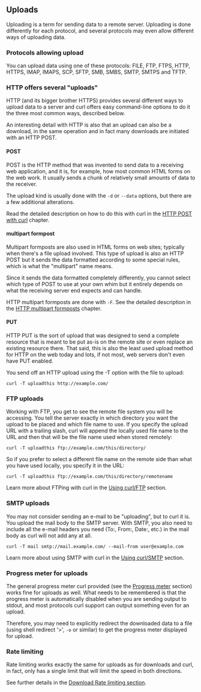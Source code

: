 ## Uploads

Uploading is a term for sending data to a remote server. Uploading is done
differently for each protocol, and several protocols may even allow different
ways of uploading data.

### Protocols allowing upload

You can upload data using one of these protocols: FILE, FTP, FTPS, HTTP,
HTTPS, IMAP, IMAPS, SCP, SFTP, SMB, SMBS, SMTP, SMTPS and TFTP.

### HTTP offers several "uploads"

HTTP (and its bigger brother HTTPS) provides several different ways to upload
data to a server and curl offers easy command-line options to do it the three
most common ways, described below.

An interesting detail with HTTP is also that an upload can also be a download,
in the same operation and in fact many downloads are initiated with an HTTP
POST.

#### POST

POST is the HTTP method that was invented to send data to a receiving web
application, and it is, for example, how most common HTML forms on the web
work. It usually sends a chunk of relatively small amounts of data to the
receiver.

The upload kind is usually done with the `-d` or `--data` options, but there
are a few additional alterations.

Read the detailed description on how to do this with curl in the [HTTP POST
with curl](http-post.md) chapter.

#### multipart formpost

Multipart formposts are also used in HTML forms on web sites; typically when
there's a file upload involved. This type of upload is also an HTTP POST but it
sends the data formatted according to some special rules, which is what the
"multipart" name means.

Since it sends the data formatted completely differently, you cannot select
which type of POST to use at your own whim but it entirely depends on what the
receiving server end expects and can handle.

HTTP multipart formposts are done with `-F`. See the detailed description in
the [HTTP multipart formposts](http-multipart.md) chapter.

#### PUT

HTTP PUT is the sort of upload that was designed to send a complete resource
that is meant to be put as-is on the remote site or even replace an existing
resource there. That said, this is also the least used upload method for HTTP
on the web today and lots, if not most, web servers don't even have PUT
enabled.

You send off an HTTP upload using the -T option with the file to upload:

    curl -T uploadthis http://example.com/

### FTP uploads

Working with FTP, you get to see the remote file system you will be accessing.
You tell the server exactly in which directory you want the upload to be
placed and which file name to use. If you specify the upload URL with a
trailing slash, curl will append the locally used file name to the URL and
then that will be the file name used when stored remotely:

    curl -T uploadthis ftp://example.com/this/directory/

So if you prefer to select a different file name on the remote side than what
you have used locally, you specify it in the URL:

    curl -T uploadthis ftp://example.com/this/directory/remotename

Learn more about FTPing with curl in the [Using curl/FTP](usingcurl-ftp.md)
section.

### SMTP uploads

You may not consider sending an e-mail to be "uploading", but to curl it is.
You upload the mail body to the SMTP server. With SMTP, you also need to
include all the e-mail headers you need (To:, From:, Date:, etc.) in the mail
body as curl will not add any at all.

    curl -T mail smtp://mail.example.com/ --mail-from user@example.com

Learn more about using SMTP with curl in the [Using
curl/SMTP](usingcurl-smtp.md) section.

### Progress meter for uploads

The general progress meter curl provided (see the [Progress
meter](cmdline-progressmeter.md) section) works fine for uploads as well.
What needs to be remembered is that the progress meter is automatically
disabled when you are sending output to stdout, and most protocols curl support
can output something even for an upload.

Therefore, you may need to explicitly redirect the downloaded data to a file
(using shell redirect '>', `-o` or similar) to get the progress meter
displayed for upload.

### Rate limiting

Rate limiting works exactly the same for uploads as for downloads and curl, in
fact, only has a single limit that will limit the speed in both directions.

See further details in the [Download Rate limiting
section](usingcurl-downloads.md#rate-limiting).
